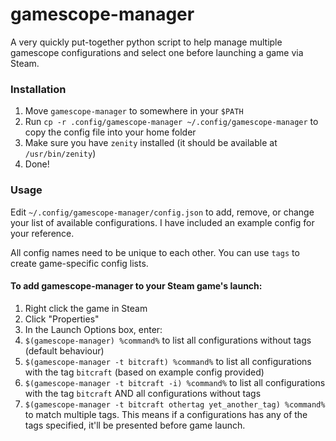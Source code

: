 # gamescope-manager

A very quickly put-together python script to help manage multiple gamescope configurations and select one before launching a game via Steam.

### Installation

1. Move `gamescope-manager` to somewhere in your `$PATH`
2. Run `cp -r .config/gamescope-manager ~/.config/gamescope-manager` to copy the config file into your home folder
3. Make sure you have `zenity` installed (it should be available at `/usr/bin/zenity`)
4. Done!


### Usage

Edit `~/.config/gamescope-manager/config.json` to add, remove, or change your list of available configurations. I have included an example config for your reference.

All config names need to be unique to each other. You can use `tags` to create game-specific config lists.

#### To add gamescope-manager to your Steam game's launch:
1. Right click the game in Steam
2. Click "Properties"
3. In the Launch Options box, enter:
  1. `$(gamescope-manager) %command%` to list all configurations without tags (default behaviour)
  2. `$(gamescope-manager -t bitcraft) %command%` to list all configurations with the tag `bitcraft` (based on example config provided)
  3. `$(gamescope-manager -t bitcraft -i) %command%` to list all configurations with the tag `bitcraft` AND all configurations without tags
  4. `$(gamescope-manager -t bitcraft othertag yet_another_tag) %command%` to match multiple tags. This means if a configurations has any of the tags specified, it'll be presented before game launch.

